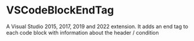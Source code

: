 # VSCodeBlockEndTag
A Visual Studio 2015, 2017, 2019 and 2022 extension. It adds an end tag to each code block with information about the header / condition
